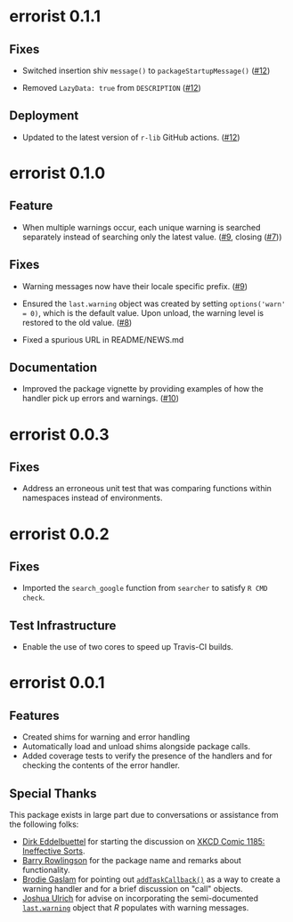 # errorist 0.1.1

## Fixes

- Switched insertion shiv `message()` to `packageStartupMessage()`
  ([#12](https://github.com/r-assist/errorist/pull/12))

- Removed `LazyData: true` from `DESCRIPTION`
  ([#12](https://github.com/r-assist/errorist/pull/12))

## Deployment

- Updated to the latest version of `r-lib` GitHub actions. 
  ([#12](https://github.com/r-assist/errorist/pull/12))

# errorist 0.1.0

## Feature

- When multiple warnings occur, each unique warning is searched separately
  instead of searching only the latest value. ([#9](https://github.com/r-assist/errorist/pull/9),
  closing ([#7](https://github.com/r-assist/errorist/issues/7)))

## Fixes

- Warning messages now have their locale specific prefix. 
  ([#9](https://github.com/r-assist/errorist/pull/9))

- Ensured the `last.warning` object was created by setting `options('warn' = 0)`,
  which is the default value. Upon unload, the warning level is restored to
  the old value. ([#8](https://github.com/r-assist/errorist/pull/8))
  
- Fixed a spurious URL in README/NEWS.md
  
## Documentation

- Improved the package vignette by providing examples of how the handler pick
  up errors and warnings. ([#10](https://github.com/r-assist/errorist/pull/10))


# errorist 0.0.3

## Fixes

- Address an erroneous unit test that was comparing functions within namespaces
  instead of environments.

# errorist 0.0.2

## Fixes

- Imported the `search_google` function from `searcher` to satisfy `R CMD check`.

## Test Infrastructure

- Enable the use of two cores to speed up Travis-CI builds.

# errorist 0.0.1

## Features

- Created shims for warning and error handling
- Automatically load and unload shims alongside package calls.
- Added coverage tests to verify the presence of the handlers and for 
  checking the contents of the error handler.

## Special Thanks

This package exists in large part due to conversations or assistance from
the following folks:

- [Dirk Eddelbuettel](http://dirk.eddelbuettel.com) for starting the discussion
  on [XKCD Comic 1185: Ineffective Sorts](https://xkcd.com/1185/).
- [Barry Rowlingson](http://barry.rowlingson.com) for the package name and
  remarks about functionality.
- [Brodie Gaslam](https://www.brodieg.com/) for pointing out 
  [`addTaskCallback()`](https://stat.ethz.ch/R-manual/R-devel/library/base/html/taskCallback.html)
  as a way to create a warning handler and for a brief discussion on "call"
  objects.
- [Joshua Ulrich](https://github.com/joshuaulrich/) for advise on incorporating
  the semi-documented [`last.warning`](https://stat.ethz.ch/R-manual/R-devel/library/base/html/warning.html)
  object that _R_ populates with warning messages.
  
